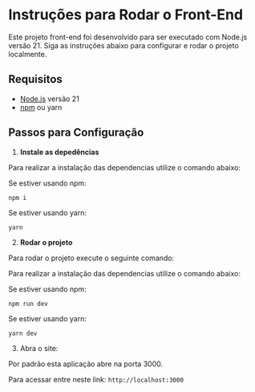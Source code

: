 # Instruções para Rodar o Front-End

Este projeto front-end foi desenvolvido para ser executado com Node.js versão 21. Siga as instruções abaixo para configurar e rodar o projeto localmente.

## Requisitos

- [Node.js](https://nodejs.org/) versão 21
- [npm](https://www.npmjs.com/) ou yarn

## Passos para Configuração

1. **Instale as depedências**

Para realizar a instalação das dependencias utilize o comando abaixo:

Se estiver usando npm:
```
npm i
```
Se estiver usando yarn:
```
yarn
```

2. **Rodar o projeto**

Para rodar o projeto execute o seguinte comando:


Para realizar a instalação das dependencias utilize o comando abaixo:

Se estiver usando npm:
```
npm run dev
```
Se estiver usando yarn:
```
yarn dev
```

3. Abra o site:

Por padrão esta aplicação abre na porta 3000.

Para acessar entre neste link:
``
http://localhost:3000
``